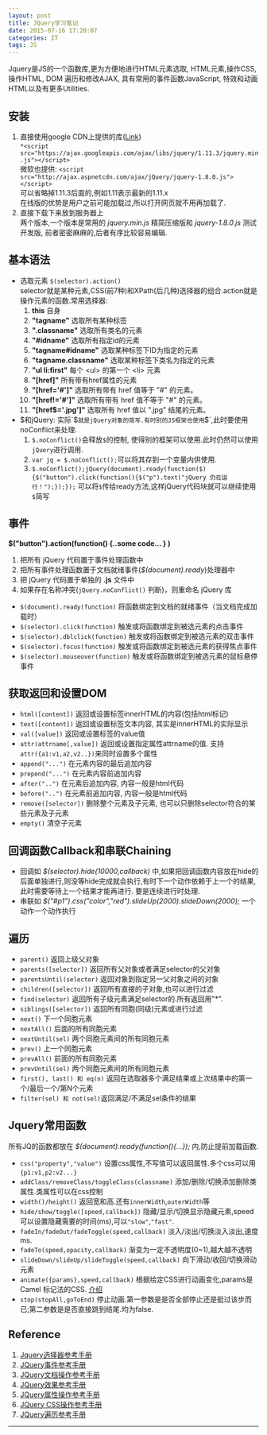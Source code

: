 ```yaml
---
layout: post
title: JQuery学习笔记
date: 2015-07-16 17:20:07
categories: IT
tags: JS
---
```


Jquery是JS的一个函数库,更为方便地进行HTML元素选取, HTML元素,操作CSS, 操作HTML, DOM 遍历和修改AJAX, 具有常用的事件函数JavaScript, 特效和动画HTML以及有更多Utilities.

<script src="https://ajax.googleapis.com/ajax/libs/jquery/1.11.3/jquery.min.js"></script>

## 安装
1. 直接使用google CDN上提供的库([Link](https://developers.google.com/speed/libraries/#jquery))  
`*<script src="https://ajax.googleapis.com/ajax/libs/jquery/1.11.3/jquery.min.js"></script>`  
微软也提供: `<script src="http://ajax.aspnetcdn.com/ajax/jQuery/jquery-1.8.0.js"></script>`  
可以省略掉1.11.3后面的,例如1.11表示最新的1.11.x  
在线版的优势是用户之前可能加载过,所以打开网页就不用再加载了.
2. 直接下载下来放到服务器上  
两个版本,一个版本是常用的 *jquery.min.js* 精简压缩版和 *jquery-1.8.0.js* 测试开发版, 前者密密麻麻的,后者有序比较容易编辑.

## 基本语法

- 选取元素 `$(selector).action()`  
selector就是某种元素,CSS(前7种)和XPath(后几种)选择器的组合.action就是操作元素的函数.常用选择器:
	1. **this** 自身
	2. **"tagname"** 选取所有某种标签
	3. **".classname"** 选取所有类名的元素
	4. **"#idname"** 选取所有指定id的元素
	5. **"tagname#idname"** 选取某种标签下ID为指定的元素
	6. **"tagname.classname"** 选取某种标签下类名为指定的元素
	7. **"ul li:first"** 每个 \<ul\> 的第一个 \<li\> 元素
	7. **"[href]"** 所有带有href属性的元素
	8. **"[href='#']"** 选取所有带有 href 值等于 "#" 的元素。
	9. **"[href!='#']"** 选取所有带有 href 值不等于 "#" 的元素。
	10. **"[href$='.jpg']"** 选取所有 href 值以 ".jpg" 结尾的元素。 
- $和jQuery:  
实际`$`就是jQuery对象的简写.有时别的JS框架也使用`$`,此时要使用noConflict来处理.  
	1. `$.noConflict()`会释放`$`的控制, 使得别的框架可以使用.此时仍然可以使用`jQuery`进行调用.
	2. `var jq = $.noConflict();`可以将其存到一个变量内供使用.
	3. `$.noConflict();jQuery(document).ready(function($){$("button").click(function(){$("p").text("jQuery 仍在运行！");});});` 可以将`$`传给ready方法,这样jQuery代码块就可以继续使用`$`简写

## 事件
**$("button").action(function() {..some code... } )**

1. 把所有 jQuery 代码置于事件处理函数中
1. 把所有事件处理函数置于文档就绪事件(*$(document).ready*)处理器中
1. 把 jQuery 代码置于单独的 **.js** 文件中
1. 如果存在名称冲突(`jQuery.noConflict()` 判断)，则重命名 jQuery 库

- `$(document).ready(function)` 将函数绑定到文档的就绪事件（当文档完成加载时）
- `$(selector).click(function)` 触发或将函数绑定到被选元素的点击事件
- `$(selector).dblclick(function)` 触发或将函数绑定到被选元素的双击事件
- `$(selector).focus(function)` 触发或将函数绑定到被选元素的获得焦点事件
- `$(selector).mouseover(function)` 触发或将函数绑定到被选元素的鼠标悬停事件

## 获取返回和设置DOM

- `html([content])` 返回或设置标签innerHTML的内容(包括html标记)
- `text([content])` 返回或设置标签文本内容, 其实是innerHTML的实际显示
- `val([value])` 返回或设置标签的value值
- `attr(attrname[,value])` 返回或设置指定属性attrname的值. 支持`attr({a1:v1,a2,v2..})`来同时设置多个属性
- `append("...")` 在元素内容的最后追加内容
- `prepend("...")` 在元素内容前追加内容
- `after("..")` 在元素后追加内容, 内容一般是html代码
- `before("..")` 在元素前追加内容, 内容一般是html代码
- `remove([selector])` 删除整个元素及子元素, 也可以只删除selector符合的某些元素及子元素
- `empty()` 清空子元素

## 回调函数Callback和串联Chaining
- 回调如 *$(selector).hide(10000,callback)* 中,如果把回调函数内容放在hide的后面单独进行,则没等hide完成就会执行,有时下一个动作依赖于上一个的结果,此时需要等待上一个结果才能再进行. 要是连续进行时处理.
- 串联如 *$("#p1").css("color","red").slideUp(2000).slideDown(2000);* 一个动作一个动作执行

## 遍历
- `parent()` 返回上级父对象
- `parents([selector])` 返回所有父对象或者满足selector的父对象
- `parentsUntil(selector)` 返回对象到指定另一父对象之间的对象
- `children([selector])` 返回所有直接的子对象,也可以进行过滤
- `find(selector)` 返回所有子级元素满足selector的.所有返回用"*".
- `siblings([selector])` 返回所有同胞(同级)元素或进行过滤
- `next()` 下一个同胞元素
- `nextAll()` 后面的所有同胞元素
- `nextUntil(sel)` 两个同胞元素间的所有同胞元素
- `prev()` 上一个同胞元素
- `prevAll()` 前面的所有同胞元素
- `prevUntil(sel)` 两个同胞元素间的所有同胞元素
- `first(), last() 和 eq(n)` 返回在选取器多个满足结果或上次结果中的第一个/最后一个/第N个元素
- `filter(sel) 和 not(sel)`返回满足/不满足sel条件的结果

## Jquery常用函数
所有JQ的函数都放在 *$(document).ready(function(){...});* 内,防止提前加载函数.

- `css("property","value")` 设置css属性,不写值可以返回属性.多个css可以用`{p1:v1,p2:v2...}`
- `addClass/removeClass/toggleClass(classname)` 添加/删除/切换添加删除类属性.类属性可以在css控制
- `width()/height()` 返回宽和高.还有`innerWidth`,`outerWidth`等
- `hide/show/toggle([speed,callback])` 隐藏/显示/切换显示隐藏元素,speed可以设置隐藏需要的时间(ms),可以`"slow"`,`"fast"`.
- `fadeIn/fadeOut/fadeToggle(speed,callback)` 淡入/淡出/切换淡入淡出,速度ms.
- `fadeTo(speed,opacity,callback)` 渐变为一定不透明度(0~1),越大越不透明
- `slideDown/slideUp/slideToggle(speed,callback)` 向下滑动/收回/切换滑动元素
- `animate({params},speed,callback)` 根据给定CSS进行动画变化,params是Camel 标记法的CSS. [介绍](http://www.w3school.com.cn/jquery/jquery_animate.asp)
- `stop(stopAll,goToEnd)` 停止动画.第一参数是是否全部停止还是挺过该步而已;第二参数是是否直接跳到结尾.均为false.



## Reference
1. [Jquery选择器参考手册](http://www.w3school.com.cn/jquery/jquery_ref_selectors.asp)
2. [JQuery事件参考手册](http://www.w3school.com.cn/jquery/jquery_ref_events.asp)
3. [JQuery文档操作参考手册](http://www.w3school.com.cn/jquery/jquery_ref_manipulation.asp)
4. [JQuery效果参考手册](http://www.w3school.com.cn/jquery/jquery_ref_effects.asp)
5. [JQuery属性操作参考手册](http://www.w3school.com.cn/jquery/jquery_ref_attributes.asp)
6. [JQuery CSS操作参考手册](http://www.w3school.com.cn/jquery/jquery_ref_css.asp)
7. [JQuery遍历参考手册](http://www.w3school.com.cn/jquery/jquery_ref_traversing.asp)

------
